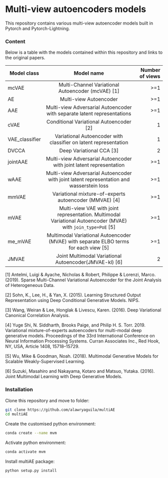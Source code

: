 # Multi-view autoencoders models 

This repository contains various multi-view autoencoder models built in Pytorch and Pytorch-Lightning.

### Content 
 
 Below is a table with the models contained within this repository and links to the original papers.
 
| Model class      | Model name           | Number of views |
| ------------- |:-------------:| -----:|
| mcVAE      | Multi-Channel Variational Autoencoder (mcVAE) [1] | >=1 |
| AE      | Multi-view Autoencoder    |   >=1 |
| AAE | Multi-view Adversarial Autoencoder with separate latent representations     |    >=1 |
| cVAE     | Conditional Variational Autoencoder [2] | 1 |
| VAE_classifier     | Variational Autoencoder with classifier on latent representation   |   1 |
| DVCCA | Deep Variational CCA [3] |    2 |
|  jointAAE    | Multi-view Adversarial Autoencoder with joint latent representation  |   >=1 |
| wAAE | Multi-view Adversarial Autoencoder with joint latent representation and wasserstein loss    |    >=1 |
|  mmVAE    | Variational mixture-of-experts autoencoder (MMVAE) [4] |   >=1 |
| mVAE | Multi-view VAE with joint representation. Multimodal Variational Autoencoder (MVAE) with ```join_type=PoE``` [5] |    >=1 |
| me_mVAE | Multimodal Variational Autoencoder (MVAE) with separate ELBO terms for each view [5] |    >=1 |
| JMVAE |  Joint Multimodal Variational Autoencoder(JMVAE-kl) [6] |    2 |

[1] Antelmi, Luigi & Ayache, Nicholas & Robert, Philippe & Lorenzi, Marco. (2019). Sparse Multi-Channel Variational Autoencoder for the Joint Analysis of Heterogeneous Data. 

[2] Sohn, K., Lee, H., & Yan, X. (2015). Learning Structured Output Representation using Deep Conditional Generative Models. NIPS.

[3] Wang, Weiran & Lee, Honglak & Livescu, Karen. (2016). Deep Variational Canonical Correlation Analysis.

[4] Yuge Shi, N. Siddharth, Brooks Paige, and Philip H. S. Torr. 2019. Variational mixture-of-experts autoencoders for multi-modal deep generative models. Proceedings of the 33rd International Conference on Neural Information Processing Systems. Curran Associates Inc., Red Hook, NY, USA, Article 1408, 15718–15729.

[5] Wu, Mike & Goodman, Noah. (2018). Multimodal Generative Models for Scalable Weakly-Supervised Learning. 

[6] Suzuki, Masahiro and Nakayama, Kotaro and Matsuo, Yutaka. (2016). Joint Multimodal Learning with Deep Generative Models.
### Installation

Clone this repository and move to folder:
```bash
git clone https://github.com/alawryaguila/multiAE
cd multiAE
```

Create the customised python environment:
```bash
conda create --name mvm
```

Activate python environment:
```bash
conda activate mvm
```

Install multiAE package:
```bash
python setup.py install
```
